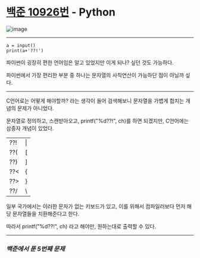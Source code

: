 # [백준 10926번](https://www.acmicpc.net/problem/10926) - Python

![image](https://user-images.githubusercontent.com/104616990/169981043-7f3466f5-dd44-4ad4-964a-b46a884e779d.png)


---

    a = input()
    print(a+'??!')
    
파이썬이 굉장히 편한 언어임은 알고 있었지만 이게 되나? 싶던 것도 가능하다.

파이썬에서 가장 편리한 부분 중 하나는 문자열의 사칙연산이 가능하단 점이 아닐까 싶다.

---

C언어로는 어떻게 해야할까? 라는 생각이 들어 검색해보니 문자열을 가볍게 합치는 개념의 문제가 아니었다.

문자열로 정의하고, 스캔받아오고, printf("%d??!", ch)를 하면 되겠지만, C언어에는 삼중자 개념이 있었다.

|   |   |
|---|---|
| ??! | \| |
| ??( | [ |
| ??) | ] |
| ??< | { |
| ??> | } |
| ??/ | \ |

일부 국가에서는 이러한 문자가 없는 키보드가 있고, 이를 위해서 컴파일러보다 먼저 해당 문자열들을 치환해준다고 한다.

따라서 printf("%d?\?!", ch) 라고 해야만, 원하는대로 출력할 수 있다.

---

### *백준에서 푼 5번째 문제*
